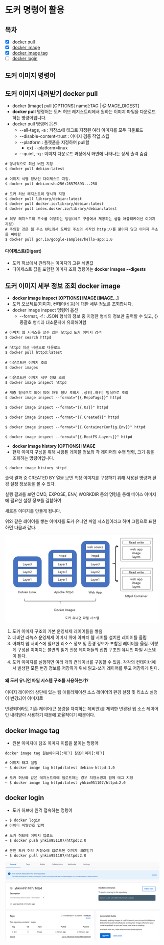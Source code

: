 # 도커 명령어 활용
## 목차
- [x] [docker pull](#도커-이미지-내려받기-docker-pull)
- [x] [docker image](#도커-이미지-세부-정보-조회-docker-image)
- [x] [docker image tag](#docker-image-tag)
- [ ] [docker login](#docker-login)

## 도커 이미지 명령어
## 도커 이미지 내려받기 docker pull
- docker [image] pull [OPTIONS] name[:TAG | @IMAGE_DIGEST]
- **docker pull** 명령어는 도커 허브 레지스트리에서 원하는 이미지 파일을 다운로드하는 명령어입니다. 
- docker pull 명령어 옵션
  - --all-tags, -a : 저장소에 태그로 지정된 여러 이미지를 모두 다운로드
  - --disable-content-trust : 이미지 검증 작업 스킵
  - --platform : 플랫폼을 지정하여 pull함
    - ex) --platform=linux
  - --quiet, -q : 이미지 다운로드 과정에서 화면에 나타나는 상세 출력 숨김

```shell
# 명시적으로 최신 버전 지정
$ docker pull debian:latest

# 이미지 식별 정보인 다이제스트 지정.
$ docker pull debian:sha256:28579893...258

# 도커 허브 레지스트리 명시적 지정
$ docker pull library/debian:latest
$ docker pull docker.io/library/debian:latest
$ docker pull index.docker.io/library/debian:latest

# 외부 레지스트리 주소를 이용하는 방법(예로 구글에서 제공하는 샘플 애플리케이션 이미지 지정)
# 주의할 것은 웹 주소 URL에서 도메인 주소의 시작인 http://를 붙이지 않고 이미지 주소를 써야함
$ docker pull gcr.io/google-samples/hello-app:1.0
```

#### 다이제스트(Digest)
- 도커 허브에서 관리하는 이미지의 고유 식별값
- 다이제스트 값을 포함한 이미지 조회 명령어는 **docker images --digests**

## 도커 이미지 세부 정보 조회 docker image
- **docker image inspect [OPTIONS] IMAGE [IMAGE...]**
- 도커 오브젝트(이미지, 컨테이너 등)에 대한 세부 정보를 조회합니다.
- docker image inspect 명령어 옵션
  - --format, -f : JSON 형식의 정보 중 지정한 형식의 정보만 출력할 수 있고, {} 중괄호 형식과 대소문자에 유의해야함

```shell
# 아파치 웹 서비스를 할수 있는 httpd 도커 이미지 검색
$ docker search httpd

# httpd 최신 버전으로 다운로드
$ docker pull httpd:latest

# 다운로드한 이미지 조회
$ docker images

# 다운로드한 이미지 세부 정보 조회
$ docker image inspect httpd

# 계층 형식으로 되어 있어 하위 정보 조회시 .상위[.하위] 방식으로 조회
$ docker image inspect --format="{{.RepoTags}}" httpd

$ docker image inspect --format="{{.Os}}" httpd

$ docker image inspect --format="{{.Created}}" httpd

$ docker image inspect --format="{{.ContainerConfig.Env}}" httpd

$ docker image inspect --format="{{.RootFS.Layers}}" httpd
```

- **docker image history [OPTIONS] IMAGE**
- 현재 이미지 구성을 위해 사용된 레이블 정보와 각 레이어의 수행 명령, 크기 등을 조회하는 명령어입니다.

```shell
$ docker image history httpd
```

출력 결과 중 CREATED BY 열을 보면 특정 이미지를 구성하기 위해 사용된 명령과 환경 설정 정보등을 볼 수 있다.

실행 결과를 보면 CMD, EXPOSE, ENV, WORKDIR 등의 명령을 통해 베이스 이미지에 필요한 설정 정보를 결합하여

새로운 이미지를 만들게 됩니다.

위와 같은 레이어를 쌓는 이미지를 도커 유니언 파일 시스템이라고 하며 그림으로 표현하면 다음과 같다.

![](images/img.png)

1. 도커 이미지 구조의 기본 운영체제 레이어들을 쌓음
2. 데비안 리눅스 운영체제 이미지 위에 아파치 웹 서버를 설치한 레이어를 올림
3. 아파치 웹 서비스에 필요한 리소스 정보 및 환경 정보가 포함된 레이어를 올림.
이렇게 구성된 이미지는 불변의 읽기 전용 레이어들의 집합 구조인 유니언 파일 시스템이 된다.
4. 도커 이미지를 실행하면 여러 개의 컨테이너를 구동할 수 있음.
각각의 컨테이너에서 발생한 모든 변경 정보를 저장하기 위해 읽고-쓰기 레이어를 두고 저장하게 된다.

#### 왜 도커 유니언 파일 시스템 구조를 사용하는가?
이미지 레이어의 상단에 있는 웹 애플리케이션 소스 레이어의 환경 설정 및 리소스 설정이 변경되어 이미지로

변경되더라도 기존 레이어(큰 용량을 차지하는 데비안)를 제외한 변경된 웹 소스 레이어만 내려받아 사용하기 때문에 효율적이기 때문이다.

## docker image tag
- 원본 이미지에 참조 이미지 이름을 붙이는 명령어

```shell
docker image tag 원본이미지[:태그] 참조이미지[:태그]
```

```shell
# 이미지 태그 설정
~ $ docker image tag httpd:latest debian-httpd:1.0

# 도커 허브와 같은 레지스트리에 업로드하는 경우 저장소명과 함께 태그 지정
~ $ docker image tag httpd:latest yhkim951107/httpd:2.0
```

## docker login
- 도커 허브에 원격 접속하는 명령어

```shell
~ $ docker login
# 아이디 비밀번호 입력

# 도커 허브에 이미지 업로드
~ $ docker push yhkim951107/httpd:2.0

# 본인 도커 허브 저장소에 업로드된 이미지 내려받기
~ $ docker pull yhkim951107/httpd:2.0
```

![](images/img_1.png)

